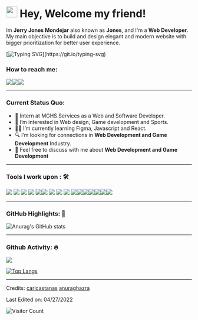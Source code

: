 <h1><img src="https://emojis.slackmojis.com/emojis/images/1531849430/4246/blob-sunglasses.gif?1531849430" width="30"/> Hey, Welcome my friend!</h1>

Im **Jerry Jones Mondejar** also known as **Jones**, and I'm a **Web Developer**. My main objective is to build and design elegant and modern website with bigger prioritization for better user experience.<br>

[![Typing SVG](https://readme-typing-svg.herokuapp.com?color=F77F27&width=500&lines=Hi!+I+am+Jerry+Jones+Mondejar.;An+aspiring+Web+Developer+and+Game+developer.)](https://git.io/typing-svg)

### How to reach me:
<!-- [![](https://img.shields.io/badge/Gmail-jerryjonesmondejar@gmail.com-red)](mailto:jerryjonesmondejar@gmail.com) [![](https://img.shields.io/badge/Linkedin-Jerry%20Jones%20Mondejar-blue)](https://www.linkedin.com/in/jerry-jones-mondejar-18ab16236/) -->
<a href="jerryjonesmondejar@gmail.com"><img src="https://img.shields.io/badge/Gmail-D14836?style=for-the-badge&logo=gmail&logoColor=white"></a><a href="Jerry Jones F. Mondejar#7140"><img src="https://img.shields.io/badge/Discord-5865F2?style=for-the-badge&logo=discord&logoColor=white"></a><a href="https://www.linkedin.com/in/jerry-jones-mondejar-18ab16236/"><img src="https://img.shields.io/badge/LinkedIn-0077B5?style=for-the-badge&logo=linkedin&logoColor=white"></a>

-----
### Current Status Quo:

- 💼 Intern at MGHS Services as a Web and Software Developer</strong>.
- 👀 I’m interested in Web design, Game development and Sports.
- :technologist: I’m currently learning Figma, Javascript and React.
- 🔍 I’m looking for connections in <strong>Web Development and Game Development</strong> Industry.
- 💬 Feel free to discuss with me about <strong>Web Development and Game Development</strong>
<!-- - 👀 See my [Personal Portfolio](https://carlcastanas.github.io/portfolio/) to get more info -->
-----
### Tools I work upon : 🛠

<img src="https://img.shields.io/badge/html5-%23E34F26.svg?style=for-the-badge&logo=html5&logoColor=white">   <img src="https://img.shields.io/badge/css3%20-%2314354C.svg?&style=for-the-badge&logo=css3&logoColor=white">   <img src="https://img.shields.io/badge/javascript%20-%23323330.svg?&style=for-the-badge&logo=javascript&logoColor=%23F7DF1E"> <img src="https://img.shields.io/badge/PHP%20-%23777BB4.svg?&style=for-the-badge&logo=php&logoColor=white">   <img src="https://img.shields.io/badge/react-%2320232a.svg?style=for-the-badge&logo=react&logoColor=%2361DAFB"><img src="https://img.shields.io/badge/git%20-%23F05032.svg?&style=for-the-badge&logo=git&logoColor=white"/> <img src="http://img.shields.io/badge/-VS%20Code-000000?style=for-the-badge&logo=Visual-studio-code&logoColor=blue"> <img src="https://img.shields.io/badge/bootstrap-%23563D7C.svg?style=for-the-badge&logo=bootstrap&logoColor=white"> <img src="https://img.shields.io/badge/Canva-%2300C4CC.svg?style=for-the-badge&logo=Canva&logoColor=white"> <img src="https://img.shields.io/badge/figma-%23F24E1E.svg?style=for-the-badge&logo=figma&logoColor=white"><img src="https://img.shields.io/badge/Godot-478CBF?style=for-the-badge&logo=GodotEngine&logoColor=white"><img src="https://img.shields.io/badge/Font_Awesome-339AF0?style=for-the-badge&logo=fontawesome&logoColor=white"><img src="https://img.shields.io/badge/Laravel-FF2D20?style=for-the-badge&logo=laravel&logoColor=white"><img src="https://img.shields.io/badge/Python-FFD43B?style=for-the-badge&logo=python&logoColor=blue"><img src="https://img.shields.io/badge/Adobe%20Photoshop-31A8FF?style=for-the-badge&logo=Adobe%20Photoshop&logoColor=black"><img src="https://img.shields.io/badge/MySQL-005C84?style=for-the-badge&logo=mysql&logoColor=white">

-----

### GitHub Highlights: :blossom:

![Anurag's GitHub stats](https://github-readme-stats.vercel.app/api?username=missbeins&show_icons=true&theme=radical)

-----

### Github Activity: 🔥 
<img align="center" src="https://activity-graph.herokuapp.com/graph?username=missbeins&theme=dracula&color=B994E6&bg_color=2B2D3D" />

[![Top Langs](https://github-readme-stats.vercel.app/api/top-langs/?username=missbeins&langs_count=8&theme=radical&layout=compact)](https://github.com/anuraghazra/github-readme-stats)
<!-- 
[![Readme Card](https://github-readme-stats.vercel.app/api/pin/?username=missbeins&repo=Membership)](https://github.com/anuraghazra/github-readme-stats)

[![willianrod's wakatime stats](https://github-readme-stats.vercel.app/api/wakatime?username=missbeins&theme=radical)](https://github.com/anuraghazra/github-readme-stats) -->

-----

Credits: [carlcastanas](https://github.com/carlcastanas) [anuraghazra](https://github.com/anuraghazra)

Last Edited on: 04/27/2022

![Visitor Count](https://profile-counter.glitch.me/{missbeins}/count.svg)

<!---
missbeins/missbeins is a ✨ special ✨ repository because its `README.md` (this file) appears on your GitHub profile.
You can click the Preview link to take a look at your changes.
--->
